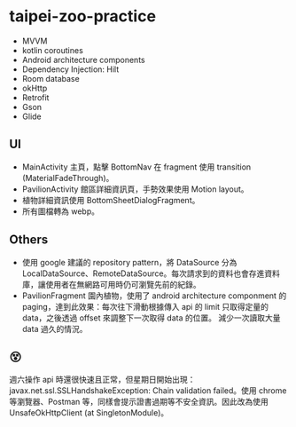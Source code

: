 # taipei-zoo-practice
* MVVM
* kotlin coroutines
* Android architecture components
* Dependency Injection: Hilt
* Room database
* okHttp
* Retrofit
* Gson
* Glide

## UI
* MainActivity 主頁，點擊 BottomNav 在 fragment 使用 transition (MaterialFadeThrough)。
* PavilionActivity 館區詳細資訊頁，手勢效果使用 Motion layout。
* 植物詳細資訊使用 BottomSheetDialogFragment。
* 所有圖檔轉為 webp。

## Others
* 使用 google 建議的 repository pattern，將 DataSource 分為 LocalDataSource、RemoteDataSource。每次請求到的資料也會存進資料庫，讓使用者在無網路可用時仍可瀏覽先前的紀錄。
* PavilionFragment 園內植物，使用了 android architecture componment 的 paging，達到此效果：每次往下滑動根據傳入 api 的 limit 只取得定量的 data，之後透過 offset 來調整下一次取得 data 的位置。
減少一次讀取大量 data 過久的情況。

## 😵
週六操作 api 時還很快速且正常，但星期日開始出現：javax.net.ssl.SSLHandshakeException: Chain validation failed。使用 chrome 等瀏覽器、Postman 等，同樣會提示證書過期等不安全資訊。因此改為使用 UnsafeOkHttpClient (at SingletonModule)。
